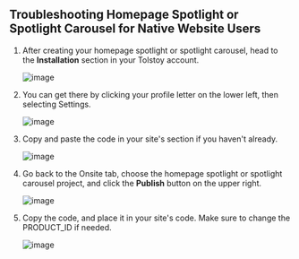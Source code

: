## Troubleshooting Homepage Spotlight or Spotlight Carousel for Native Website Users

1. After creating your homepage spotlight or spotlight carousel, head to the **Installation** section in your Tolstoy account.

   ![image](https://github.com/user-attachments/assets/cf6a6423-afab-47b4-8758-27dd7ab14bb3)


2. You can get there by clicking your profile letter on the lower left, then selecting Settings.

   ![image](https://github.com/user-attachments/assets/b1e87a8e-949a-4b27-a0aa-54be39263a41)


3. Copy and paste the code in your site's <head> section if you haven't already.

   ![image](https://github.com/user-attachments/assets/3b59fd71-b5c8-45e0-8b67-ddf6d7be05c1)


4. Go back to the Onsite tab, choose the homepage spotlight or spotlight carousel project, and click the **Publish** button on the upper right.

   ![image](https://github.com/user-attachments/assets/d1b5c6df-e152-4296-94d5-1b90cdec09c5)


5. Copy the code, and place it in your site's code. Make sure to change the PRODUCT_ID if needed.

   ![image](https://github.com/user-attachments/assets/1a14101b-c56a-4daf-9ec7-d2d07fd7b586)
